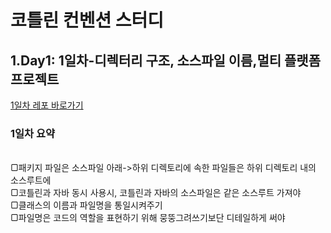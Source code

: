 # 코틀린 컨벤션 스터디

## 1.Day1: 1일차-디렉터리 구조, 소스파일 이름,멀티 플랫폼 프로젝트
[1일차 레포 바로가기](https://github.com/park-yina/kotling-convention-study/blob/main/Day1.md)
<br>
### 1일차 요약
<br>
▢패키지 파일은 소스파일 아래->하위 디렉토리에 속한 파일들은 하위 디렉토리 내의 소스루트에
<br>
▢코틀린과 자바 동시 사용시, 코틀린과 자바의 소스파일은 같은 소스루트 가져야
<br>
▢클래스의 이름과 파일명을 통일시켜주기
<br>
▢파일명은 코드의 역할을 표현하기 위해 뭉뚱그려쓰기보단 디테일하게 써야
